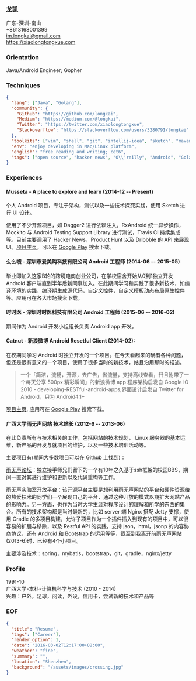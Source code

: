 ### 龙凯
广东-深圳-南山  
+8613168001399  
im.longkai@gmail.com    
https://xiaolongtongxue.com

### Orientation
Java/Android Engineer; Gopher

### Techniques
```json
{
  "lang": ["Java", "Golang"],
  "community": {
    "Github": "https://github.com/longkai",
    "Medium": "https://medium.com/@longkai",
    "Twitter": "https://twitter.com/xiaolongtongxue",
    "Stackoverflow": "https://stackoverflow.com/users/3280791/longkai"
  },
  "toolkits": ["vim", "shell", "git", "intellij-idea", "sketch", "maven/gradle", "..."],
  "env": "enjoy developing in Mac/Linux platform",
  "english": "free reading and writing; cet6",
  "tags": ["open source", "hacker news", "O\\'reilly", "Android", "Golang"]
}
```

### Experiences
#### Musseta - A place to explore and learn (2014-12 -- Present)
个人 Android 项目，专注于架构，测试以及一些技术探究实践，使用 Sketch 进行 UI 设计。

使用了不少开源项目，如 Dagger2 进行依赖注入，RxAndroid 统一异步操作，Mockito 与 Android Testing  Support Library 进行测试，Travis CI 持续集成等。目前主要调用了 Hacker News，Product Hunt 以及 Dribbble 的 API 来展现 UI。[项目主页][1]，可以在 [Google Play][2] 搜索下载。

#### 么么嗖 - 深圳市爱美购科技有限公司 Android 工程师 (2014-06 -- 2015-05)
毕业即加入这家B轮的跨境电商创业公司，在学校宿舍开始从0到1独立开发 Android 客户端直到半年后新同事加入。在此期间学习和实践了很多新技术，如编译环境的实践，编译期生成源代码，自定义控件，自定义模板动态布局原生控件等。应用可在各大市场搜索下载。

#### 时时医 - 深圳时时医科技有限公司 Android 工程师 (2015-06 -- 2016-02)
期间作为 Android 开发小组组长负责 Android app 开发。

#### Catnut - 新浪微博 Android Resetful Client (2014-02):
在校期间学习 Android 时独立开发的一个项目。在今天看起来的确有各种问题，但还是很有意义的一个项目，使用了很多当时的新技术，姑且沿用那时的描述。

> 一个「简洁，流畅，开源，去广告，省流量，支持离线查看，幵且附带了一个每天分享 500px 精彩瞬间」的新浪微博 app
> 程序架构启发自 Google IO 2010 - developing-RESTful-android-apps,界面设计启发自 Twitter for Android，只为 Android4.1+

[项目主页][3], 应用可在 [Google Play][4] 搜索下载。

#### 广西大学雨无声网站 技术站长 (2012-6 -- 2013-06)
在此负责所有与技术相关的工作，包括网站的技术规划， Linux 服务器的基本运维，新产品的开发与就项目的维护，以及一些技术培训活动等。

主要项目有(期间大多数项目可以在 Github 上找到)：

[雨无声论坛][5]：独立接手师兄们留下的一个有10年之久基于ssh框架的校园BBS，期间一直对其进行维护和更新以及代码重构等工作。

[雨无声实验室开放平台][6]：该开源平台主要是想利用雨无声网站的平台和硬件资源给的热爱技术的同学们一个展现自己的平台，通过这种开放的模式以期扩大网站产品的影响力。另一方面，也作为当时大学生涯对程序设计的理解和所学的东西的集合。所有的技术架构都是当时最新的，比如 server 端 Nginx 搭配 Jetty 支撑，使用 Gradle 的多项目构建，允许子项目作为一个插件插入到现有的项目中，可以很容易的扩展与移除，以及 Restful API 的实践，支持 json，html，jsonp 的内容协商协议，还有 Android 和 Bootstrap 的运用等等，截至到我离开前雨无声网站(2013-6)时，已经有4个小项目。

主要涉及技术：spring，mybatis，bootstrap，git，gradle，nginx/jetty

### Profile
1991-10       
广西大学-本科-计算机科学与技术 (2010 - 2014)  
兴趣：户外，足球，阅读，外设，信用卡，尝试新的技术和产品等  

### EOF
```json
{
  "title": "Resume",
  "tags": ["Career"],
  "render_option": 1,
  "date": "2016-03-02T12:17:00+08:00",
  "weather": "fine",
  "summary": "",
  "location": "Shenzhen",
  "background": "/assets/images/crossing.jpg"
}
```

[1]: https://github.com/longkai/Musseta
[2]: https://play.google.com/store/apps/details?id=yuejia.liu.musseta&utm_source=global_co&utm_medium=prtnr&utm_content=Mar2515&utm_campaign=PartBadge&pcampaignid=MKT-Other-global-all-co-prtnr-py-PartBadge-Mar2515-1
[3]: http://longkai.github.io/catnut/
[4]: https://play.google.com/store/apps/details?id=org.catnut&utm_source=global_co&utm_medium=prtnr&utm_content=Mar2515&utm_campaign=PartBadge&pcampaignid=MKT-Other-global-all-co-prtnr-py-PartBadge-Mar2515-1
[5]: http://bbs.newgxu.cn
[6]: http://lab.newgxu.cn
